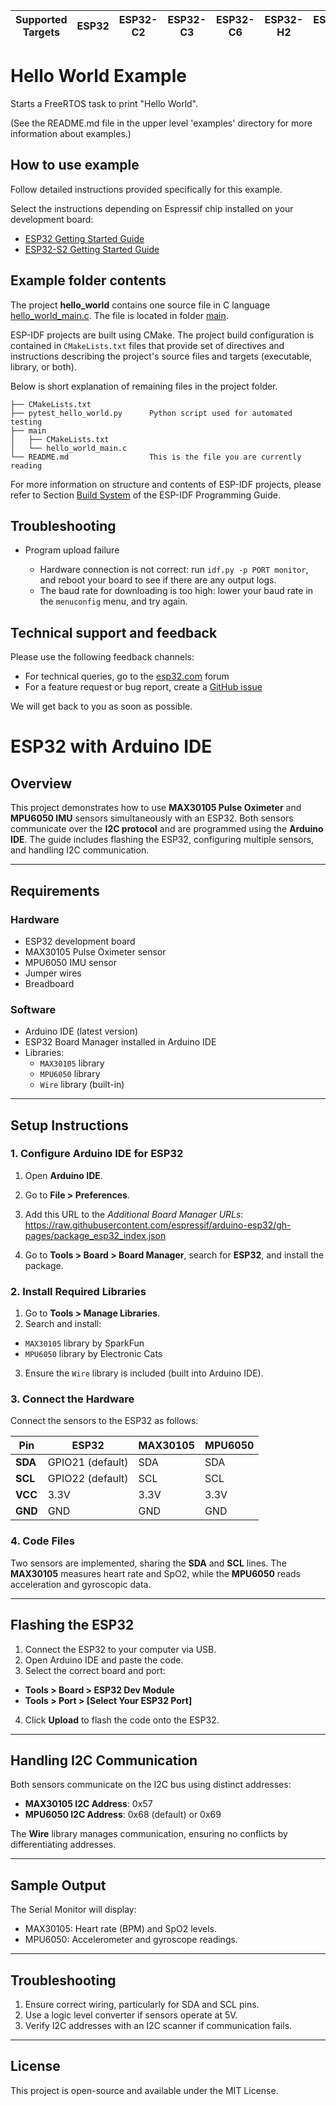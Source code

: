 | Supported Targets | ESP32 | ESP32-C2 | ESP32-C3 | ESP32-C6 | ESP32-H2 | ESP32-P4 | ESP32-S2 | ESP32-S3 | Linux |
| ----------------- | ----- | -------- | -------- | -------- | -------- | -------- | -------- | -------- | ----- |

# Hello World Example

Starts a FreeRTOS task to print "Hello World".

(See the README.md file in the upper level 'examples' directory for more information about examples.)

## How to use example

Follow detailed instructions provided specifically for this example.

Select the instructions depending on Espressif chip installed on your development board:

- [ESP32 Getting Started Guide](https://docs.espressif.com/projects/esp-idf/en/stable/get-started/index.html)
- [ESP32-S2 Getting Started Guide](https://docs.espressif.com/projects/esp-idf/en/latest/esp32s2/get-started/index.html)


## Example folder contents

The project **hello_world** contains one source file in C language [hello_world_main.c](main/hello_world_main.c). The file is located in folder [main](main).

ESP-IDF projects are built using CMake. The project build configuration is contained in `CMakeLists.txt` files that provide set of directives and instructions describing the project's source files and targets (executable, library, or both).

Below is short explanation of remaining files in the project folder.

```
├── CMakeLists.txt
├── pytest_hello_world.py      Python script used for automated testing
├── main
│   ├── CMakeLists.txt
│   └── hello_world_main.c
└── README.md                  This is the file you are currently reading
```

For more information on structure and contents of ESP-IDF projects, please refer to Section [Build System](https://docs.espressif.com/projects/esp-idf/en/latest/esp32/api-guides/build-system.html) of the ESP-IDF Programming Guide.

## Troubleshooting

* Program upload failure

    * Hardware connection is not correct: run `idf.py -p PORT monitor`, and reboot your board to see if there are any output logs.
    * The baud rate for downloading is too high: lower your baud rate in the `menuconfig` menu, and try again.

## Technical support and feedback

Please use the following feedback channels:

* For technical queries, go to the [esp32.com](https://esp32.com/) forum
* For a feature request or bug report, create a [GitHub issue](https://github.com/espressif/esp-idf/issues)

We will get back to you as soon as possible.


# ESP32 with Arduino IDE

## Overview
This project demonstrates how to use **MAX30105 Pulse Oximeter** and **MPU6050 IMU** sensors simultaneously with an ESP32. Both sensors communicate over the **I2C protocol** and are programmed using the **Arduino IDE**. The guide includes flashing the ESP32, configuring multiple sensors, and handling I2C communication.

---

## Requirements

### Hardware
- ESP32 development board
- MAX30105 Pulse Oximeter sensor
- MPU6050 IMU sensor
- Jumper wires
- Breadboard

### Software
- Arduino IDE (latest version)
- ESP32 Board Manager installed in Arduino IDE
- Libraries:
  - `MAX30105` library
  - `MPU6050` library
  - `Wire` library (built-in)

---

## Setup Instructions

### 1. Configure Arduino IDE for ESP32
1. Open **Arduino IDE**.
2. Go to **File > Preferences**.
3. Add this URL to the *Additional Board Manager URLs*:  
https://raw.githubusercontent.com/espressif/arduino-esp32/gh-pages/package_esp32_index.json


4. Go to **Tools > Board > Board Manager**, search for **ESP32**, and install the package.

### 2. Install Required Libraries
1. Go to **Tools > Manage Libraries**.
2. Search and install:
- `MAX30105` library by SparkFun
- `MPU6050` library by Electronic Cats
3. Ensure the `Wire` library is included (built into Arduino IDE).

### 3. Connect the Hardware
Connect the sensors to the ESP32 as follows:

| Pin        | ESP32         | MAX30105      | MPU6050      |
|------------|---------------|---------------|--------------|
| **SDA**    | GPIO21 (default) | SDA           | SDA          |
| **SCL**    | GPIO22 (default) | SCL           | SCL          |
| **VCC**    | 3.3V          | 3.3V          | 3.3V         |
| **GND**    | GND           | GND           | GND          |

### 4. Code Files
Two sensors are implemented, sharing the **SDA** and **SCL** lines. The **MAX30105** measures heart rate and SpO2, while the **MPU6050** reads acceleration and gyroscopic data.

---

## Flashing the ESP32
1. Connect the ESP32 to your computer via USB.
2. Open Arduino IDE and paste the code.
3. Select the correct board and port:
- **Tools > Board > ESP32 Dev Module**
- **Tools > Port > [Select Your ESP32 Port]**
4. Click **Upload** to flash the code onto the ESP32.

---

## Handling I2C Communication
Both sensors communicate on the I2C bus using distinct addresses:
- **MAX30105 I2C Address**: 0x57
- **MPU6050 I2C Address**: 0x68 (default) or 0x69

The **Wire** library manages communication, ensuring no conflicts by differentiating addresses.

---

## Sample Output
The Serial Monitor will display:
- MAX30105: Heart rate (BPM) and SpO2 levels.
- MPU6050: Accelerometer and gyroscope readings.

---

## Troubleshooting
1. Ensure correct wiring, particularly for SDA and SCL pins.
2. Use a logic level converter if sensors operate at 5V.
3. Verify I2C addresses with an I2C scanner if communication fails.

---

## License
This project is open-source and available under the MIT License.